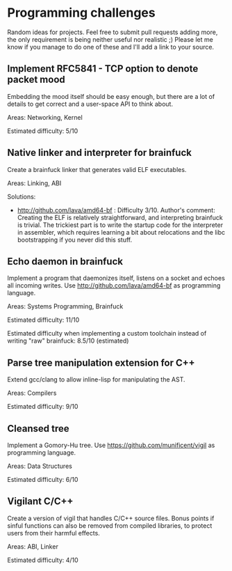 # Programming challenges

Random ideas for projects. Feel free to submit pull requests adding more, the only requirement is being neither useful nor realistic ;) Please let me know if you manage to do one of these and I'll add a link to your source.

## Implement RFC5841 - TCP option to denote packet mood

Embedding the mood itself should be easy enough, but there are a lot of details to get correct
and a user-space API to think about.

Areas: Networking, Kernel

Estimated difficulty: 5/10

## Native linker and interpreter for brainfuck

Create a brainfuck linker that generates valid ELF executables.

Areas: Linking, ABI

Solutions:
  * http://github.com/lava/amd64-bf : Difficulty 3/10. Author's comment: Creating the ELF is relatively straightforward, and interpreting brainfuck is trivial. The trickiest part is to write the startup code for the interpreter in assembler, which requires learning a bit about relocations and the libc bootstrapping if you never did this stuff.

## Echo daemon in brainfuck

Implement a program that daemonizes itself, listens on a socket and echoes all incoming writes.
Use http://github.com/lava/amd64-bf as programming language.

Areas: Systems Programming, Brainfuck

Estimated difficulty: 11/10

Estimated difficulty when implementing a custom toolchain instead of writing "raw" brainfuck: 8.5/10 (estimated)

## Parse tree manipulation extension for C++

Extend gcc/clang to allow inline-lisp for manipulating the AST.

Areas: Compilers

Estimated difficulty: 9/10

## Cleansed tree

Implement a Gomory-Hu tree. Use https://github.com/munificent/vigil as programming language. 

Areas: Data Structures

Estimated difficulty: 6/10

## Vigilant C/C++

Create a version of vigil that handles C/C++ source files. Bonus points if sinful functions can also be removed from compiled libraries, to protect users from their harmful effects.

Areas: ABI, Linker

Estimated difficulty: 4/10
